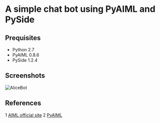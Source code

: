 A simple chat bot using PyAIML and PySide
=========================================

Prequisites
------------------
+ Python 2.7
+ PyAIML 0.8.6
+ PySide 1.2.4

Screenshots
------------------
![AliceBot](./alicebot_screenshots1.png)


References
----------
1 [AIML official site](http://www.alicebot.org/aiml.html)
2 [PyAIML](https://pypi.python.org/pypi/aiml/0.8.6)

